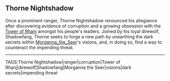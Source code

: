 ## Thorne Nightshadow

Once a prominent ranger, Thorne Nightshadow renounced his allegiance after discovering evidence of corruption and a growing obsession with the [Tower of Rhanj](../Places/Tower_of_Rhanj.md) amongst his people's leaders. Joined by his loyal direwolf, Shadowfang, Thorne seeks to forge a new path by unearthing the dark secrets within [Morganna_the_Seer](Morganna_the_Seer.md)'s visions, and, in doing so, find a way to counteract the impending threat.


---

TAGS:Thorne Nightshadow|ranger|corruption|Tower of Rhanj|direwolf|Shadowfang|Morganna the Seer|visions|dark secrets|impending threat
